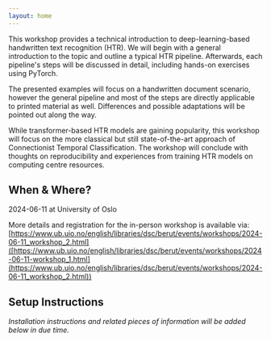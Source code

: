 ```yaml
---
layout: home
---
```

This workshop provides a technical introduction to deep-learning-based handwritten text recognition (HTR). We will begin with a general introduction to the topic and outline a typical HTR pipeline. Afterwards, each pipeline's steps will be discussed in detail, including hands-on exercises using PyTorch.

The presented examples will focus on a handwritten document scenario, however the general pipeline and most of the steps are directly applicable to printed material as well. Differences and possible adaptations will be pointed out along the way.

While transformer-based HTR models are gaining popularity, this workshop will focus on the more classical but still state-of-the-art approach of Connectionist Temporal Classification. The workshop will conclude with thoughts on reproducibility and experiences from training HTR models on computing centre resources.
## When & Where? 

2024-06-11 at University of Oslo

More details and registration for the in-person workshop is available via: [https://www.ub.uio.no/english/libraries/dsc/berut/events/workshops/2024-06-11_workshop_2.html]([https://www.ub.uio.no/english/libraries/dsc/berut/events/workshops/2024-06-11-workshop_1.html](https://www.ub.uio.no/english/libraries/dsc/berut/events/workshops/2024-06-11_workshop_2.html))



## Setup Instructions
_Installation instructions and related pieces of information will be added below in due time._
